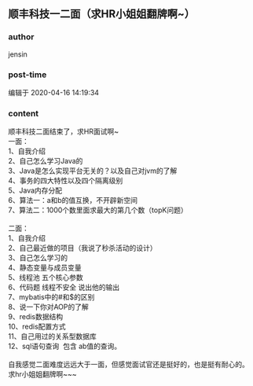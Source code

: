 ## 顺丰科技一二面（求HR小姐姐翻牌啊~）
### author 
jensin
### post-time 

编辑于  2020-04-16 14:19:34
### content 
<div class="post-topic-des nc-post-content">
 <div>
  顺丰科技二面结束了，求HR面试啊~
 </div>
 <div>
  一面：
 </div>
 <div>
  1、自我介绍
 </div>
 <div>
  2、自己怎么学习Java的
 </div>
 <div>
  3、Java是怎么实现平台无关的？以及自己对jvm的了解
 </div>
 <div>
  4、事务的四大特性以及四个隔离级别
 </div>
 <div>
  5、Java内存分配
 </div>
 <div>
  6、算法一：a和b的值互换，不开辟新空间
 </div>
 <div>
  7、算法二：1000个数里面求最大的第几个数（topK问题）
 </div>
 <div>
  <br/>
 </div>
 <div>
  二面：
 </div>
 <div>
  1、自我介绍
 </div>
 <div>
  2、自己最近做的项目（我说了秒杀活动的设计）
 </div>
 <div>
  3、自己怎么学习的
 </div>
 <div>
  4、静态变量与成员变量
 </div>
 <div>
  5、线程池 五个核心参数
 </div>
 <div>
  6、代码题 线程不安全 说出他的输出
 </div>
 <div>
  7、mybatis中的#和$的区别
 </div>
 <div>
  8、说一下你对AOP的了解
 </div>
 <div>
  9、redis数据结构
 </div>
 <div>
  10、redis配置方式
 </div>
 <div>
  11、自己用过的关系型数据库
 </div>
 <div>
  12、sql语句查询  包含 ab值的查询。
 </div>
 <div>
  <br/>
 </div>
 <div>
  自我感觉二面难度远远大于一面，但感觉面试官还是挺好的，也是挺有耐心的。
 </div>
 <div>
  求hr小姐姐翻牌啊~~~
 </div>
</div>
